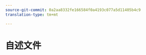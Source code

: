 ```yaml
---
source-git-commit: 0a2aa8332fe166584f0a4193c077a5d11405b4c9
translation-type: tm+mt

---
```

# 自述文件
